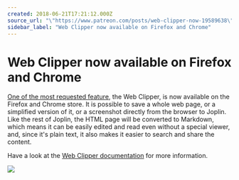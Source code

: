 ```yaml
---
created: 2018-06-21T17:21:12.000Z
source_url: "\"https://www.patreon.com/posts/web-clipper-now-19589638\""
sidebar_label: "Web Clipper now available on Firefox and Chrome"
---
```


# Web Clipper now available on Firefox and Chrome

[One of the most requested feature](https://github.com/laurent22/joplin/issues/135), the Web Clipper, is now available on the Firefox and Chrome store. It is possible to save a whole web page, or a simplified version of it, or a screenshot directly from the browser to Joplin. Like the rest of Joplin, the HTML page will be converted to Markdown, which means it can be easily edited and read even without a special viewer, and, since it's plain text, it also makes it easier to search and share the content.

Have a look at the [Web Clipper documentation](https://joplin.cozic.net/clipper/) for more information.

![](https://joplin.cozic.net/images/WebExtensionScreenshot.png)